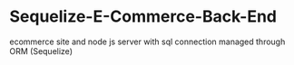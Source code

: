 # Sequelize-E-Commerce-Back-End
ecommerce site and node js server with sql connection managed through ORM (Sequelize)

